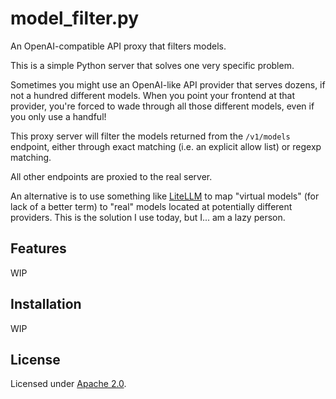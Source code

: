 # model_filter.py

An OpenAI-compatible API proxy that filters models.

This is a simple Python server that solves one very specific problem.

Sometimes you might use an OpenAI-like API provider that serves dozens, if not a hundred different models. When you point your frontend at that provider, you're forced to wade through all those different models, even if you only use a handful!

This proxy server will filter the models returned from the `/v1/models` endpoint, either through exact matching (i.e. an explicit allow list) or regexp matching.

All other endpoints are proxied to the real server.

An alternative is to use something like [LiteLLM](https://github.com/BerriAI/litellm) to map "virtual models" (for lack of a better term) to "real" models located at potentially different providers. This is the solution I use today, but I... am a lazy person.

## Features

WIP

## Installation

WIP

## License

Licensed under [Apache 2.0](https://www.apache.org/licenses/LICENSE-2.0).
